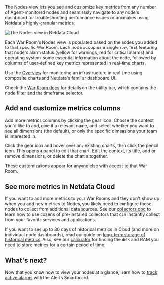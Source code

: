<!--
title: "Nodes view"
description: "See charts from all your nodes in one pane of glass, then dive in to embedded dashboards for granular troubleshooting of ongoing issues."
custom_edit_url: "https://github.com/netdata/netdata/blob/master/docs/cloud/visualize/nodes.md"
sidebar_label: "Nodes view"
learn_status: "Published"
learn_topic_type: "Concepts"
learn_rel_path: "Operations/Visualizations"
-->

The Nodes view lets you see and customize key metrics from any number of Agent-monitored nodes and seamlessly navigate
to any node's dashboard for troubleshooting performance issues or anomalies using Netdata's highly-granular metrics.

![The Nodes view in Netdata
Cloud](https://user-images.githubusercontent.com/1153921/119035218-2eebb700-b964-11eb-8b74-4ec2df0e457c.png)

Each War Room's Nodes view is populated based on the nodes you added to that specific War Room. Each node occupies a
single row, first featuring that node's alarm status (yellow for warnings, red for critical alarms) and operating
system, some essential information about the node, followed by columns of user-defined key metrics represented in
real-time charts.

Use the [Overview](https://github.com/netdata/netdata/blob/master/docs/cloud/visualize/overview.md) for monitoring an infrastructure in real time using
composite charts and Netdata's familiar dashboard UI.

Check the [War Room docs](https://github.com/netdata/netdata/blob/master/docs/cloud/war-rooms.md) for details on the utility bar, which contains the [node
filter](https://github.com/netdata/netdata/blob/master/docs/cloud/war-rooms.md#node-filter) and the [timeframe
selector](https://github.com/netdata/netdata/blob/master/docs/cloud/war-rooms.md#play-pause-force-play-and-timeframe-selector).

## Add and customize metrics columns

Add more metrics columns by clicking the gear icon. Choose the context you'd like to add, give it a relevant name, and
select whether you want to see all dimensions (the default), or only the specific dimensions your team is interested in.

Click the gear icon and hover over any existing charts, then click the pencil icon. This opens a panel to
edit that chart. Edit the context, its title, add or remove dimensions, or delete the chart altogether.

These customizations appear for anyone else with access to that War Room.

## See more metrics in Netdata Cloud

If you want to add more metrics to your War Rooms and they don't show up when you add new metrics to Nodes, you likely
need to configure those nodes to collect from additional data sources. See our [collectors doc](https://github.com/netdata/netdata/blob/master/docs/collect/enable-configure.md) 
to learn how to use dozens of pre-installed collectors that can instantly collect from your favorite services and applications.

If you want to see up to 30 days of historical metrics in Cloud (and more on individual node dashboards), read our guide
on [long-term storage of historical metrics](https://github.com/netdata/netdata/blob/master/docs/guides/longer-metrics-storage.md). Also, see our
[calculator](/docs/store/change-metrics-storage#calculate-the-system-resources-RAM-disk-space-needed-to-store-metrics)
for finding the disk and RAM you need to store metrics for a certain period of time.

## What's next?

Now that you know how to view your nodes at a glance, learn how to [track active
alarms](https://github.com/netdata/netdata/blob/master/docs/cloud/alerts-notifications/view-active-alerts.mdx) with the Alerts Smartboard.
